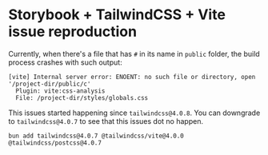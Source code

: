 # Storybook + TailwindCSS + Vite issue reproduction

Currently, when there's a file that has `#` in its name in `public` folder, the build process crashes with such output:

```
[vite] Internal server error: ENOENT: no such file or directory, open '/project-dir/public/c'
  Plugin: vite:css-analysis
  File: /project-dir/styles/globals.css
```

This issues started happening since `tailwindcss@4.0.8`. You can downgrade to `tailwindcss@4.0.7` to see that this issues dot no happen.

```
bun add tailwindcss@4.0.7 @tailwindcss/vite@4.0.0 @tailwindcss/postcss@4.0.7
```
